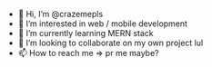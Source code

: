 - 👋 Hi, I’m @crazemepls
- 👀 I’m interested in web / mobile development
- 🌱 I’m currently learning MERN stack
- 💞️ I’m looking to collaborate on my own project lul
- 📫 How to reach me => pr me maybe?

<!---
crazemepls/crazemepls is a ✨ special ✨ repository because its `README.md` (this file) appears on your GitHub profile.
You can click the Preview link to take a look at your changes.
--->
